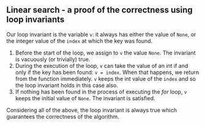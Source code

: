 ## Linear search - a proof of the correctness using loop invariants

Our loop invariant is the variable `v`: it always has either the value
of `None`, or the integer value of the `index` at which the key was
found.

1. Before the start of the loop, we assign to `v` the value `None`.
The invariant is vacuously (or trivially) true.
2. During the execution of the loop, `v` can take the value of an int
if and only if the key has been found: `v = index`. When that happens,
we return from the function immediately. `v` keeps the int value of
the `index` and so the loop invariant holds in this case also.
3. If nothing has been found in the process of executing the *for*
loop, `v` keeps the initial value of `None`. The invariant is
satisfied.

Considering all of the above, the loop invariant is always true which
guarantees the correctness of the algorithm.
